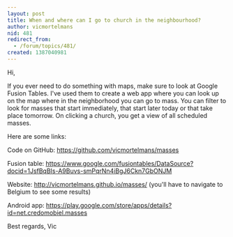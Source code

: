 ```yaml
---
layout: post
title: When and where can I go to church in the neighbourhood?
author: vicmortelmans
nid: 481
redirect_from:
  - /forum/topics/481/
created: 1387040981
---
```

Hi,

If you ever need to do something with maps, make sure to look at Google Fusion Tables. I've used them to create a web app where you can look up on the map where in the neighborhood you can go to mass. You can filter to look for masses that start immediately, that start later today or that take place tomorrow. On clicking a church, you get a view of all scheduled masses.

Here are some links:

Code on GitHub:
https://github.com/vicmortelmans/masses

Fusion table:
https://www.google.com/fusiontables/DataSource?docid=1JsfBqBIs-A9Buvs-smPqrNn4iBgJ6Ckn7GbONJM

Website:
http://vicmortelmans.github.io/masses/
(you'll have to navigate to Belgium to see some results)

Android app:
https://play.google.com/store/apps/details?id=net.credomobiel.masses

Best regards,
Vic
